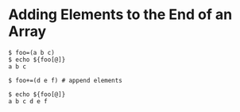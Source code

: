 # Adding Elements to the End of an Array

```
$ foo=(a b c)
$ echo ${foo[@]}
a b c

$ foo+=(d e f) # append elements

$ echo ${foo[@]}
a b c d e f
```
